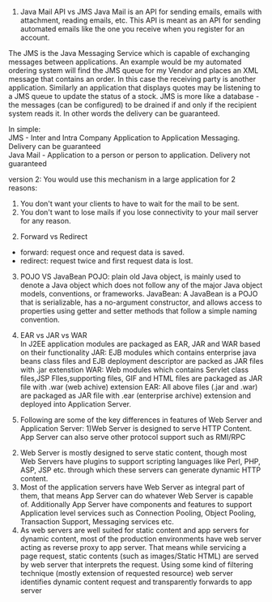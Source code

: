 1. Java Mail API vs JMS 
Java Mail is an API for sending emails, emails with attachment, reading emails, etc. This API is meant as an API for sending automated emails like the one you receive when you register for an account.  
 
The JMS is the Java Messaging Service which is capable of exchanging messages between applications. An example would be my automated ordering system will find the JMS queue for my Vendor and places an XML message that contains an order. In this case the receiving party is another application. Similarly an application that displays quotes may be listening to a JMS queue to update the status of a stock. JMS is more like a database - the messages (can be configured) to be drained if and only if the recipient system reads it. In other words the delivery can be guaranteed.  
 
In simple:  
JMS - Inter and Intra Company Application to Application Messaging. Delivery can be guaranteed  
Java Mail - Application to a person or person to application. Delivery not guaranteed 
 
 
version 2: 
You would use this mechanism in a large application for 2 reasons: 
1) You don't want your clients to have to wait for the mail to be sent. 
2) You don't want to lose mails if you lose connectivity to your mail server for any reason. 
 
2. Forward vs Redirect 
* forward: request once and request data is saved. 
* redirect: request twice and first request data is lost. 
 
3. POJO VS JavaBean 
POJO: plain old Java object, is mainly used to denote a Java object which does not follow any of the major Java object models, conventions, or frameworks. 
JavaBean: A JavaBean is a POJO that is serializable, has a no-argument constructor, and allows access to properties using getter and setter methods that follow a simple naming convention.  
 
4. EAR vs JAR vs WAR  
In J2EE application modules are packaged as EAR, JAR and WAR based on their functionality 
JAR: EJB modules which contains enterprise java beans class files and EJB deployment descriptor are packed as JAR files with .jar extenstion 
WAR: Web modules which contains Servlet class files,JSP FIles,supporting files, GIF and HTML files are packaged as JAR file with .war (web achive) extension 
EAR: All above files (.jar and .war) are packaged as JAR file with .ear (enterprise archive) extension and deployed into Application Server. 
 
5. Following are some of the key differences in features of Web Server and Application Server: 
1)Web Server is designed to serve HTTP Content. App Server can also serve other protocol support such as RMI/RPC 
2) Web Server is mostly designed to serve static content, though most Web Servers have plugins to support scripting languages like Perl, PHP, ASP, JSP etc. through which these servers can generate dynamic HTTP content. 
3) Most of the application servers have Web Server as integral part of them, that means App Server can do whatever Web Server is capable of. Additionally App Server have components and features to support Application level services such as Connection Pooling, Object Pooling, Transaction Support, Messaging services etc. 
4) As web servers are well suited for static content and app servers for dynamic content, most of the production environments have web server acting as reverse proxy to app server. That means while servicing a page request, static contents (such as images/Static HTML) are served by web server that interprets the request. Using some kind of filtering technique (mostly extension of requested resource) web server identifies dynamic content request and transparently forwards to app server 
 
 
 
